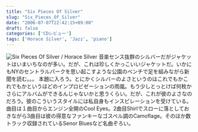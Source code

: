 ```yaml
---
title: "Six Pieces Of Silver"
slug: "Six_Pieces_Of_Silver"
date: "2006-07-07T22:42:15+09:00"
draft: false
categories: ['CDレビュー']
tags: ['Horace Silver', 'Jazz', 'piano']
---
```


![Six Pieces Of Silver / Horace Silver](/wp-content/archives/20060707.jpg) 音楽センス抜群のシルバーだがジャケットはいまいちなのが多い。だが、これは珍しくかっこいいジャケットだ。いかにもNYのセントラルパークを思い起こすような公園のベンチで足を組みながら新聞を読む。。。 本題に入ろう。とにかくシルバーのよさというのはこれでもかこれでもかというほどのインプロビゼーションの雨嵐。もう少しとっとけば何枚かさらにアルバムができるんじゃないかと思うくらい。だが、これが彼のよさなのだろう。彼のこういうスタイルには私自身もインスピレーションを受けている。 曲目は１曲目からエンジン全開のCool Eyes。2曲目Shirlでスローに落としておきながら3曲目は彼の得意なファンキーなゴスペル調のCamoflage。そのほか数トラック収録されているSenor Bluesなど名曲ぞろい。